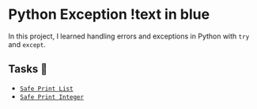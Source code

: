 # Python Exception !text in blue

In this project, I learned handling errors and exceptions in Python with `try`
and `except`.

## Tasks :page_with_curl:

* [`Safe Print List`](./0-safe_print_list.py)
* [`Safe Print Integer`](./1-safe_print_integer.py)



